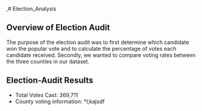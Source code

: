 ,# Election_Analysis

## Overview of Election Audit

The purpose of the election audit was to first determine which candidate won the popular vote and to calculate the percentage of votes each candidate received. Secondly, we wanted to compare voting rates between the three counties in our dataset.  

## Election-Audit Results

* Total Votes Cast: 369,711
* County voting information:
  *l;kajsdf
